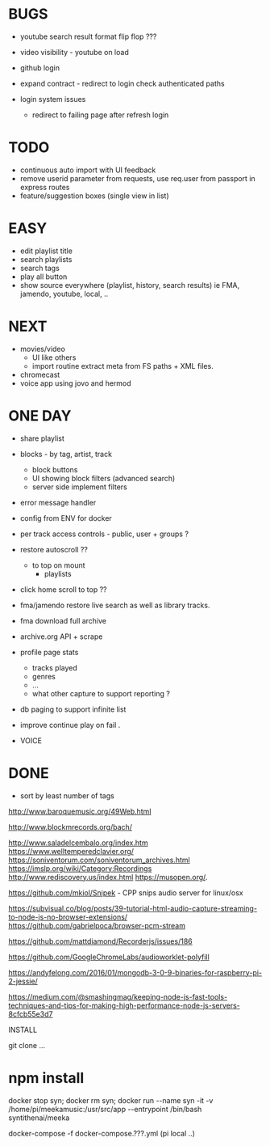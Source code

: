 # BUGS
- youtube search result format flip flop ???
- video visibility - youtube on load

- github login
- expand contract - redirect to login check authenticated paths

- login system issues
	- redirect to failing page after refresh login 


# TODO
- continuous auto import with UI feedback
- remove userid parameter from requests, use req.user from passport in express routes
- feature/suggestion boxes (single view in list)

# EASY
- edit playlist title
- search playlists
- search tags
- play all button
- show source everywhere (playlist, history, search results) ie FMA, jamendo, youtube, local, ..


# NEXT
- movies/video
	- UI like others
	- import routine extract meta from FS paths + XML files.
- chromecast
- voice app using jovo and hermod

# ONE DAY
- share playlist
- blocks - by tag, artist, track
	- block buttons
	- UI showing block filters (advanced search)
	- server side implement filters
- error message handler
- config from ENV for docker
- per track access controls - public, user + groups ?
- restore autoscroll ??
	- to top on mount 
		- playlists
- click home scroll to top ??

- fma/jamendo restore live search as well as library tracks.
- fma download full archive
- archive.org API + scrape
- profile page stats
	- tracks played
	- genres
	- ...
	- what other capture to support reporting ?
- db paging to support infinite list
- improve continue play on fail .

- VOICE



# DONE
- sort by least number of tags



http://www.baroquemusic.org/49Web.html

http://www.blockmrecords.org/bach/

http://www.saladelcembalo.org/index.htm
https://www.welltemperedclavier.org/
https://soniventorum.com/soniventorum_archives.html
https://imslp.org/wiki/Category:Recordings
http://www.rediscovery.us/index.html
https://musopen.org/.

https://github.com/mkiol/Snipek - CPP snips audio server for linux/osx


https://subvisual.co/blog/posts/39-tutorial-html-audio-capture-streaming-to-node-js-no-browser-extensions/
https://github.com/gabrielpoca/browser-pcm-stream


https://github.com/mattdiamond/Recorderjs/issues/186


https://github.com/GoogleChromeLabs/audioworklet-polyfill


https://andyfelong.com/2016/01/mongodb-3-0-9-binaries-for-raspberry-pi-2-jessie/


https://medium.com/@smashingmag/keeping-node-js-fast-tools-techniques-and-tips-for-making-high-performance-node-js-servers-8cfcb55e3d7


INSTALL

git clone ...

# npm install
docker stop syn; docker rm syn; docker run --name syn -it -v /home/pi/meekamusic:/usr/src/app  --entrypoint /bin/bash syntithenai/meeka  

docker-compose -f docker-compose.???.yml   (pi local ..)
